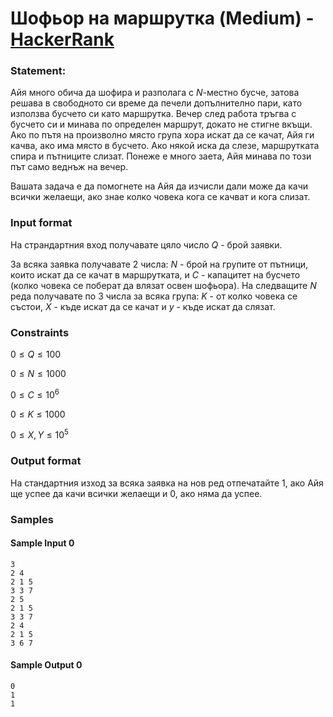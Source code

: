 # Шофьор на маршрутка (Medium) - [HackerRank](https://www.hackerrank.com/contests/sda-hw-8-2023/challenges/challenge-4388)

### Statement:

Айя много обича да шофира и разполага с $N$-местно бусче, затова решава в свободното си време да печели допълнително пари, като използва бусчето си като маршрутка. Вечер след работа тръгва с бусчето си и минава по определен маршрут, докато не стигне вкъщи. Ако по пътя на произволно място група хора искат да се качат, Айя ги качва, ако има място в бусчето. Ако някой иска да слезе, маршрутката спира и пътниците слизат. Понеже е много заета, Айя минава по този път само веднъж на вечер.

Вашата задача е да помогнете на Айя да изчисли дали може да качи всички желаещи, ако знае колко човека кога се качват и кога слизат.

### Input format

На страндартния вход получавате цяло число $Q$ - брой заявки.

За всяка заявка получавате 2 числа: $N$ - брой на групите от пътници, които искат да се качат в маршрутката, и $C$ - капацитет на бусчето (колко човека се поберат да влязат освен шофьора). На следващите $N$ реда получавате по 3 числа за всяка група: $K$ - от колко човека се състои, $X$ - къде искат да се качат и $y$ - къде искат да слязат.

### Constraints

$0 \le Q \le 100$

$0 \le N \le 1000$

$0 \le C \le 10^6$

$0 \le K \le 1000$

$0 \le X,Y \le 10^5$

### Output format

На стандартния изход за всяка заявка на нов ред отпечатайте 1, ако Айя ще успее да качи всички желаещи и 0, ако няма да успее.

### Samples

#### Sample Input 0

```
3
2 4
2 1 5
3 3 7
2 5
2 1 5
3 3 7
2 4
2 1 5
3 6 7
```

#### Sample Output 0

```
0
1
1
```

